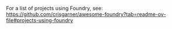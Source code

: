 For a list of projects using Foundry, see: https://github.com/crisgarner/awesome-foundry?tab=readme-ov-file#projects-using-foundry
